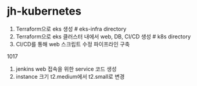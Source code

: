 # jh-kubernetes
1. Terraform으로 eks 생성                                  # eks-infra directory
2. Terraform으로 eks 클러스터 내에서 web, DB, CI/CD 생성       # k8s directory
3. CI/CD를 통해 web 스크립트 수정 파이프라인 구축


1017
1. jenkins web 접속을 위한 service 코드 생성
2. instance 크기 t2.medium에서 t2.small로 변경
